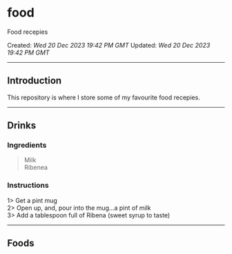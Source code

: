 # food
Food recepies

Created: *Wed 20 Dec 2023 19:42 PM GMT*
Updated: *Wed 20 Dec 2023 19:42 PM GMT*

-----

## Introduction  

This repository is where I store some of my favourite food recepies.

-----

## Drinks

### Ingredients  

> Milk  
> Ribenea  

### Instructions

1> Get a pint mug  
2> Open up, and, pour into the mug...a pint of milk  
3> Add a tablespoon full of Ribena (sweet syrup to taste)  

-----

## Foods
